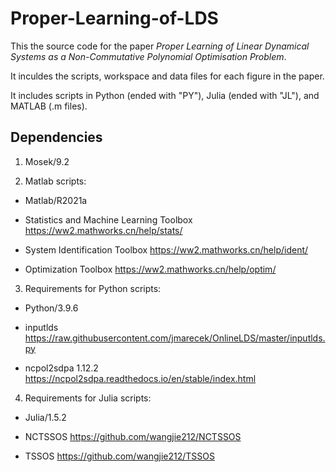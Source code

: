 # Proper-Learning-of-LDS
 
This the source code for the paper *Proper Learning of Linear Dynamical Systems as a Non-Commutative Polynomial Optimisation Problem*. 

It inculdes the scripts, workspace and data files for each figure in the paper.

It includes scripts in Python (ended with "PY"), Julia (ended with "JL"), and MATLAB (.m files).

## Dependencies

1. Mosek/9.2

2. Matlab scripts:

- Matlab/R2021a
 
- Statistics and Machine Learning Toolbox https://ww2.mathworks.cn/help/stats/

- System Identification Toolbox https://ww2.mathworks.cn/help/ident/

- Optimization Toolbox https://ww2.mathworks.cn/help/optim/

3. Requirements for Python scripts:

- Python/3.9.6

- inputlds https://raw.githubusercontent.com/jmarecek/OnlineLDS/master/inputlds.py

- ncpol2sdpa 1.12.2 https://ncpol2sdpa.readthedocs.io/en/stable/index.html

4. Requirements for Julia scripts:

- Julia/1.5.2

- NCTSSOS https://github.com/wangjie212/NCTSSOS

- TSSOS https://github.com/wangjie212/TSSOS
